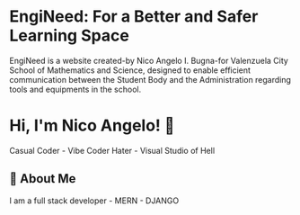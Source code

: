 # EngiNeed: For a Better and Safer Learning Space

EngiNeed is a website created-by Nico Angelo I. Bugna-for Valenzuela City School of Mathematics and Science, designed to enable efficient communication between the Student Body and the Administration regarding tools and equipments in the school.


# Hi, I'm Nico Angelo! 👋

Casual Coder - Vibe Coder Hater - Visual Studio of Hell
## 🚀 About Me
I am a full stack developer - MERN - DJANGO
